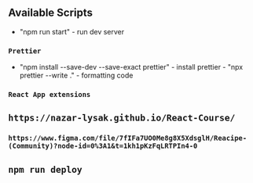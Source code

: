 ## Available Scripts

- "npm run start" - run dev server

### `Prettier`

- "npm install --save-dev --save-exact prettier" - install prettier - "npx prettier --write ." - formatting code

### `React App extensions`

## `https://nazar-lysak.github.io/React-Course/`

### `https://www.figma.com/file/7fIFa7UO0Me8g8X5XdsglH/Reacipe-(Community)?node-id=0%3A1&t=1kh1pKzFqLRTPIn4-0`

## `npm run deploy`
